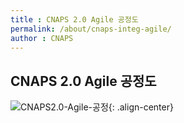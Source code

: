 ```yaml
---
title : CNAPS 2.0 Agile 공정도
permalink: /about/cnaps-integ-agile/
author : CNAPS
---
```


## CNAPS 2.0 Agile 공정도

![CNAPS2.0-Agile-공정](https://cnaps-skcc.github.io/assets/images/cnaps-agile공정도.png){: .align-center}

